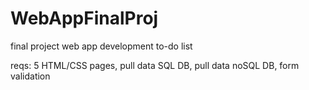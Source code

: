 # WebAppFinalProj

final project web app development to-do list

reqs:
	5 HTML/CSS pages, 
	pull data SQL DB, 
	pull data noSQL DB, 
	form validation